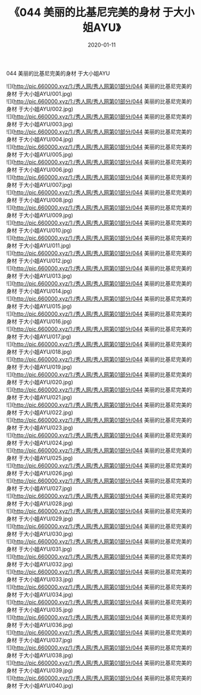 ﻿---
layout: post
title:  《044 美丽的比基尼完美的身材 于大小姐AYU》
date:   2020-01-11
img: http://pic.660000.xyz/1:/秀人网/秀人网第01部分/044 美丽的比基尼完美的身材 于大小姐AYU/000.jpg
categories: [美女, 清纯, 唯美]
---

044 美丽的比基尼完美的身材 于大小姐AYU

  ![](http://pic.660000.xyz/1:/秀人网/秀人网第01部分/044 美丽的比基尼完美的身材 于大小姐AYU/001.jpg) <br> ![](http://pic.660000.xyz/1:/秀人网/秀人网第01部分/044 美丽的比基尼完美的身材 于大小姐AYU/002.jpg) <br> ![](http://pic.660000.xyz/1:/秀人网/秀人网第01部分/044 美丽的比基尼完美的身材 于大小姐AYU/003.jpg) <br> ![](http://pic.660000.xyz/1:/秀人网/秀人网第01部分/044 美丽的比基尼完美的身材 于大小姐AYU/004.jpg) <br> ![](http://pic.660000.xyz/1:/秀人网/秀人网第01部分/044 美丽的比基尼完美的身材 于大小姐AYU/005.jpg) <br> ![](http://pic.660000.xyz/1:/秀人网/秀人网第01部分/044 美丽的比基尼完美的身材 于大小姐AYU/006.jpg) <br> ![](http://pic.660000.xyz/1:/秀人网/秀人网第01部分/044 美丽的比基尼完美的身材 于大小姐AYU/007.jpg) <br> ![](http://pic.660000.xyz/1:/秀人网/秀人网第01部分/044 美丽的比基尼完美的身材 于大小姐AYU/008.jpg) <br> ![](http://pic.660000.xyz/1:/秀人网/秀人网第01部分/044 美丽的比基尼完美的身材 于大小姐AYU/009.jpg) <br> ![](http://pic.660000.xyz/1:/秀人网/秀人网第01部分/044 美丽的比基尼完美的身材 于大小姐AYU/010.jpg) <br> ![](http://pic.660000.xyz/1:/秀人网/秀人网第01部分/044 美丽的比基尼完美的身材 于大小姐AYU/011.jpg) <br> ![](http://pic.660000.xyz/1:/秀人网/秀人网第01部分/044 美丽的比基尼完美的身材 于大小姐AYU/012.jpg) <br> ![](http://pic.660000.xyz/1:/秀人网/秀人网第01部分/044 美丽的比基尼完美的身材 于大小姐AYU/013.jpg) <br> ![](http://pic.660000.xyz/1:/秀人网/秀人网第01部分/044 美丽的比基尼完美的身材 于大小姐AYU/014.jpg) <br> ![](http://pic.660000.xyz/1:/秀人网/秀人网第01部分/044 美丽的比基尼完美的身材 于大小姐AYU/015.jpg) <br> ![](http://pic.660000.xyz/1:/秀人网/秀人网第01部分/044 美丽的比基尼完美的身材 于大小姐AYU/016.jpg) <br> ![](http://pic.660000.xyz/1:/秀人网/秀人网第01部分/044 美丽的比基尼完美的身材 于大小姐AYU/017.jpg) <br> ![](http://pic.660000.xyz/1:/秀人网/秀人网第01部分/044 美丽的比基尼完美的身材 于大小姐AYU/018.jpg) <br> ![](http://pic.660000.xyz/1:/秀人网/秀人网第01部分/044 美丽的比基尼完美的身材 于大小姐AYU/019.jpg) <br> ![](http://pic.660000.xyz/1:/秀人网/秀人网第01部分/044 美丽的比基尼完美的身材 于大小姐AYU/020.jpg) <br> ![](http://pic.660000.xyz/1:/秀人网/秀人网第01部分/044 美丽的比基尼完美的身材 于大小姐AYU/021.jpg) <br> ![](http://pic.660000.xyz/1:/秀人网/秀人网第01部分/044 美丽的比基尼完美的身材 于大小姐AYU/022.jpg) <br> ![](http://pic.660000.xyz/1:/秀人网/秀人网第01部分/044 美丽的比基尼完美的身材 于大小姐AYU/023.jpg) <br> ![](http://pic.660000.xyz/1:/秀人网/秀人网第01部分/044 美丽的比基尼完美的身材 于大小姐AYU/024.jpg) <br> ![](http://pic.660000.xyz/1:/秀人网/秀人网第01部分/044 美丽的比基尼完美的身材 于大小姐AYU/025.jpg) <br> ![](http://pic.660000.xyz/1:/秀人网/秀人网第01部分/044 美丽的比基尼完美的身材 于大小姐AYU/026.jpg) <br> ![](http://pic.660000.xyz/1:/秀人网/秀人网第01部分/044 美丽的比基尼完美的身材 于大小姐AYU/027.jpg) <br> ![](http://pic.660000.xyz/1:/秀人网/秀人网第01部分/044 美丽的比基尼完美的身材 于大小姐AYU/028.jpg) <br> ![](http://pic.660000.xyz/1:/秀人网/秀人网第01部分/044 美丽的比基尼完美的身材 于大小姐AYU/029.jpg) <br> ![](http://pic.660000.xyz/1:/秀人网/秀人网第01部分/044 美丽的比基尼完美的身材 于大小姐AYU/030.jpg) <br> ![](http://pic.660000.xyz/1:/秀人网/秀人网第01部分/044 美丽的比基尼完美的身材 于大小姐AYU/031.jpg) <br> ![](http://pic.660000.xyz/1:/秀人网/秀人网第01部分/044 美丽的比基尼完美的身材 于大小姐AYU/032.jpg) <br> ![](http://pic.660000.xyz/1:/秀人网/秀人网第01部分/044 美丽的比基尼完美的身材 于大小姐AYU/033.jpg) <br> ![](http://pic.660000.xyz/1:/秀人网/秀人网第01部分/044 美丽的比基尼完美的身材 于大小姐AYU/034.jpg) <br> ![](http://pic.660000.xyz/1:/秀人网/秀人网第01部分/044 美丽的比基尼完美的身材 于大小姐AYU/035.jpg) <br> ![](http://pic.660000.xyz/1:/秀人网/秀人网第01部分/044 美丽的比基尼完美的身材 于大小姐AYU/036.jpg) <br> ![](http://pic.660000.xyz/1:/秀人网/秀人网第01部分/044 美丽的比基尼完美的身材 于大小姐AYU/037.jpg) <br> ![](http://pic.660000.xyz/1:/秀人网/秀人网第01部分/044 美丽的比基尼完美的身材 于大小姐AYU/038.jpg) <br> ![](http://pic.660000.xyz/1:/秀人网/秀人网第01部分/044 美丽的比基尼完美的身材 于大小姐AYU/039.jpg) <br> ![](http://pic.660000.xyz/1:/秀人网/秀人网第01部分/044 美丽的比基尼完美的身材 于大小姐AYU/040.jpg) <br>